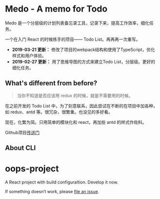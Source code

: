 # Medo - A memo for Todo

Medo 是一个分层级的计划列表备忘录工具，记录下来，提高工作效率，细化任务。

一个在入门 React 的时候练手的项目—— Todo List。再再再一次重写。

+ **2019-03-21 更新：** 修改了项目的webpack结构和使用了TypeScript，优化样式和用户体验。
+ **2019-02-27 更新：** 用了思维导图的方式来建立Todo List，分层级。更好的细化任务。

## What's different from before?

> 当你不知道是否应该用 redux 的时候，就是不需要用的时候。

在之前开发的 Todo List 中，为了刻意联系，因此尝试在不断的在项目中加各种，如 redux、antd 等。很冗杂，很繁重。也没见的多好看。

现在，化繁为简。只用简单的模块化和 react，再加些 antd 的样式作佐料。

Github项目[传送门](https://github.com/Coyeah/medo)

## About CLI

# oops-project

A React project with build configuraltion. Develop it now.

If something doesn’t work, please [file an issue](https://github.com/Coyeah/oops-project/issues).
